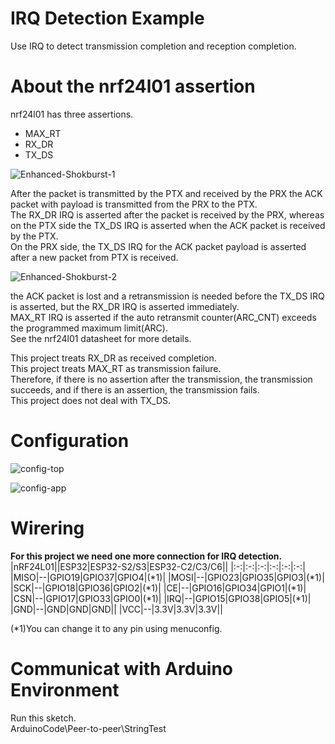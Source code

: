 # IRQ Detection Example   
Use IRQ to detect transmission completion and reception completion.   

# About the nrf24l01 assertion

nrf24l01 has three assertions.   
- MAX_RT   
- RX_DR   
- TX_DS   

![Enhanced-Shokburst-1](https://user-images.githubusercontent.com/6020549/216748353-9028e1c9-0ec3-45fa-a13e-bfeabb42db86.jpg)

After the packet is transmitted by the PTX and received by the PRX the ACK packet with payload is transmitted from the PRX to the PTX.   
The RX_DR IRQ is asserted after the packet is received by the PRX, whereas on the PTX side the TX_DS IRQ is asserted when the ACK packet is received by the PTX.   
On the PRX side, the TX_DS IRQ for the ACK packet payload is asserted after a new packet from PTX is received.   

![Enhanced-Shokburst-2](https://user-images.githubusercontent.com/6020549/216748358-5264affc-6f7c-4f44-b8b8-23e0e30ddef1.jpg)

the ACK packet is lost and a retransmission is needed before the TX_DS IRQ is asserted, but the RX_DR IRQ is asserted immediately.   
MAX_RT IRQ is asserted if the auto retransmit counter(ARC_CNT) exceeds the programmed maximum limit(ARC).   
See the nrf24l01 datasheet for more details.   

This project treats RX_DR as received completion.   
This project treats MAX_RT as transmission failure.   
Therefore, if there is no assertion after the transmission, the transmission succeeds, and if there is an assertion, the transmission fails.   
This project does not deal with TX_DS.

# Configuration   

![config-top](https://github.com/nopnop2002/esp-idf-mirf/assets/6020549/3aabd6f8-7477-4b71-b6c4-950d18402a87)

![config-app](https://github.com/nopnop2002/esp-idf-mirf/assets/6020549/01c6e755-05b1-43e7-90d5-c0eb063f5b82)

# Wirering
__For this project we need one more connection for IRQ detection.__   
|nRF24L01||ESP32|ESP32-S2/S3|ESP32-C2/C3/C6||
|:-:|:-:|:-:|:-:|:-:|:-:|
|MISO|--|GPIO19|GPIO37|GPIO4|(*1)|
|MOSI|--|GPIO23|GPIO35|GPIO3|(*1)|
|SCK|--|GPIO18|GPIO36|GPIO2|(*1)|
|CE|--|GPIO16|GPIO34|GPIO1|(*1)|
|CSN|--|GPIO17|GPIO33|GPIO0|(*1)|
|IRQ|--|GPIO15|GPIO38|GPIO5|(*1)|
|GND|--|GND|GND|GND||
|VCC|--|3.3V|3.3V|3.3V||

(*1)You can change it to any pin using menuconfig.   


# Communicat with Arduino Environment   
Run this sketch.   
ArduinoCode\Peer-to-peer\StringTest   
